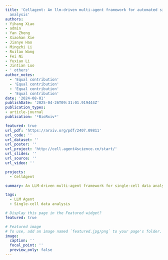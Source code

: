 ```yaml
---
title: 'Cellagent: An llm-driven multi-agent framework for automated single-cell data
  analysis'
authors:
- Yihang Xiao
- admin
- Yan Zheng
- Xiaohan Xie
- Jianye Hao
- Mingzhi Li
- Ruitao Wang
- Fei Ni
- Yuxiao Li
- Jintian Luo
- ' others'
author_notes:
  - 'Equal contribution'
  - 'Equal contribution'
  - 'Equal contribution'
  - 'Equal contribution'
date: '2024-08-01'
publishDate: '2025-04-26T09:31:01.919444Z'
publication_types:
- article-journal
publication: '*BioRxiv*'

featured: true
url_pdf: 'https://arxiv.org/pdf/2407.09811'
url_code: ''
url_dataset: ''
url_poster: ''
url_project: 'http://cell.agent4science.cn/start/'
url_slides: ''
url_source: ''
url_video: ''

projects:
  - CellAgent

summary: An LLM-driven multi-agent framework for single-cell data analysis, ensuring high-quality results with minimal effort.

tags:
  - LLM Agent
  - Single-cell data analysis

# Display this page in the Featured widget?
featured: true

# Featured image
# To use, add an image named `featured.jpg/png` to your page's folder.
image:
  caption: ''
  focal_point: ''
  preview_only: false
---
```

